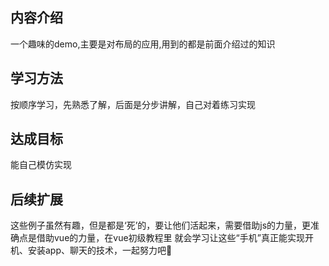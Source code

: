 ## 内容介绍
一个趣味的demo,主要是对布局的应用,用到的都是前面介绍过的知识

## 学习方法
按顺序学习，先熟悉了解，后面是分步讲解，自己对着练习实现

## 达成目标
能自己模仿实现

## 后续扩展
这些例子虽然有趣，但是都是‘死’的，要让他们活起来，需要借助js的力量，更准确点是借助vue的力量，在vue初级教程里
就会学习让这些“手机”真正能实现开机、安装app、聊天的技术，一起努力吧💪